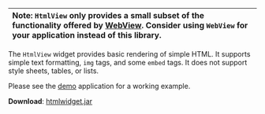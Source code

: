 | **Note**: `HtmlView` only provides a small subset of the functionality offered by [WebView](http://developer.android.com/reference/android/webkit/WebView.html).  Consider using `WebView` for your application instead of this library. |
|:-----------------------------------------------------------------------------------------------------------------------------------------------------------------------------------------------------------------------------------------|

The `HtmlView` widget provides basic rendering of simple HTML.  It supports simple text formatting, `img` tags, and some `embed` tags.  It does not support style sheets, tables, or lists.

Please see the [demo](http://code.google.com/p/libs-for-android/source/browse/#svn/trunk/demos/html) application for a working example.

**Download**: [htmlwidget.jar](http://downloads.libs-for-android.googlecode.com/git/htmlwidget.jar)